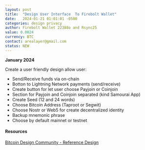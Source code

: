 ```yaml
---
layout: post
title:  "Design User Interface  To Firebolt Wallet"
date:   2024-01-21 01:01:01 -0500
categories: design privacy
author: Firebolt Wallet 22388o and Rsync25
value: 0.0024
currency: BTC
contact: arealayer@gmail.com
status: NEW
---
```


**January 2024**

Create a user friendly design allow user:

- Send/Receive funds via on-chain
- Botton to Lightning Network payments (send/receive)
- Create button for let user choose Payjoin or Coinjoin
- Section for Payjoin and Coinjoin separated (kind Samourai App)
- Create Seed (12 and 24 words)
- Choose Bitcoin Address (Taproot or Segwit)
- Choose Nostr or Web5 for create decentralized identity
- Backup mnemonic phrase
- Choose by default mainnet or testnet
  
#### Resources

[Bitcoin Design Community - Reference Design](https://bitcoin.design/guide/)
